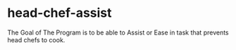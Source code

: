 # head-chef-assist
The Goal of The Program is to be able to Assist  or Ease in task that prevents head chefs to cook.
